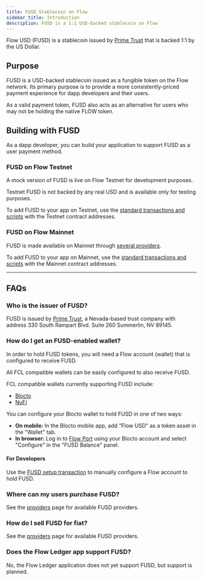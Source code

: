 ```yaml
---
title: FUSD Stablecoin on Flow
sidebar_title: Introduction
description: FUSD is a 1:1 USD-backed stablecoin on Flow
---
```


Flow USD (FUSD) is a stablecoin 
issued by [Prime Trust](https://www.primetrust.com/)
that is backed 1:1 by the US Dollar.

## Purpose

FUSD is a USD-backed stablecoin issued as a fungible 
token on the Flow network. Its primary purpose is to provide 
a more consistently-priced payment experience for dapp developers 
and their users.

As a valid payment token, FUSD also acts as an alternative for users who may not be holding the native FLOW token.

## Building with FUSD

As a dapp developer, you can build your application to support
FUSD as a user payment method.

### FUSD on Flow Testnet

A mock version of FUSD is live on Flow Testnet for development purposes.

Testnet FUSD is not backed by any real USD and is available
only for testing purposes.

To add FUSD to your app on Testnet, use the [standard transactions and scripts](/fusd/transactions) with the
Testnet contract addresses.

### FUSD on Flow Mainnet

FUSD is made available on Mainnet through [several providers](/fusd/providers/#mainnet).

To add FUSD to your app on Mainnet, use the [standard transactions and scripts](/fusd/transactions) with the
Mainnet contract addresses.

---

## FAQs

### Who is the issuer of FUSD?

FUSD is issued by [Prime Trust](https://www.primetrust.com/), 
a Nevada-based trust company with address 330 South Rampart Blvd. Suite 260
Summerlin, NV 89145.

### How do I get an FUSD-enabled wallet?

In order to hold FUSD tokens,
you will need a Flow account (wallet) that is configured to receive FUSD. 

All FCL compatible wallets can be easily configured to also receive FUSD.

FCL compatible wallets currently supporting FUSD include:
- [Blocto](https://blocto.portto.io/)
- [NuFi](https://nu.fi/)

You can configure your Blocto wallet to hold FUSD in one of two ways:
- **On mobile:** In the Blocto mobile app, add "Flow USD" as a token asset in the "Wallet" tab.
- **In browser:** Log in to [Flow Port](https://port.onflow.org/) using your Blocto account 
and select "Configure" in the "FUSD Balance" panel.

#### For Developers

Use the [FUSD setup transaction](/fusd/transactions/#setup-fusd-vault--receiver)
to manually configure a Flow account to hold FUSD.

### Where can my users purchase FUSD?

See the [providers](/fusd/providers/) page for available FUSD providers.

### How do I sell FUSD for fiat?

See the [providers](/fusd/providers/) page for available FUSD providers.

### Does the Flow Ledger app support FUSD?

No, the Flow Ledger application does not yet support FUSD, but support is planned.
